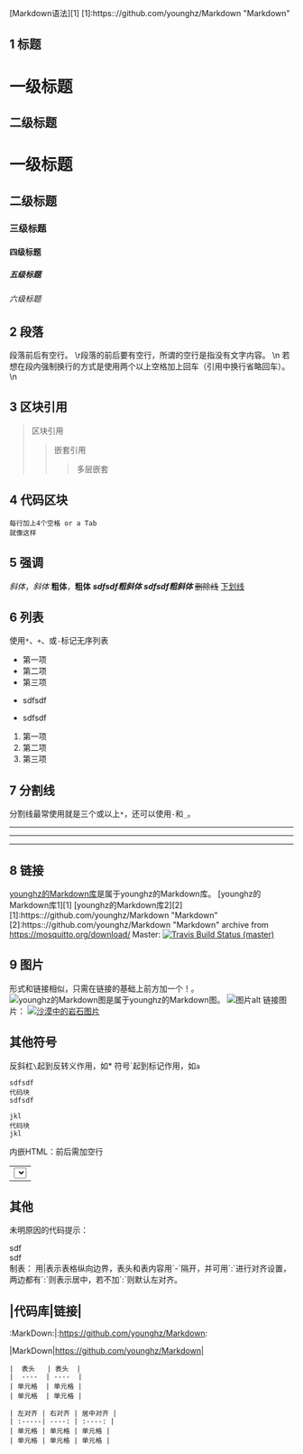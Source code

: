 [Markdown语法][1]
[1]:https:://github.com/younghz/Markdown "Markdown"

## 1 标题
一级标题
===
二级标题
--------
# 一级标题
## 二级标题
### 三级标题
#### 四级标题
##### 五级标题
###### 六级标题

## 2 段落

段落前后有空行。  \r段落的前后要有空行，所谓的空行是指没有文字内容。  \n
若想在段内强制换行的方式是使用两个以上空格加上回车（引用中换行省略回车）。  \n

## 3 区块引用
>区块引用
>>嵌套引用
>>
>>>多层嵌套
## 4 代码区块
    每行加上4个空格 or a Tab
    就像这样
## 5 强调
*斜体*，_斜体_
**粗体**，__粗体__
___sdfsdf粗斜体___
***sdfsdf粗斜体***
~~删除线~~
<u>下划线</u>
## 6 列表
使用`*`、`+`、或`-`标记无序列表
- 第一项
- 第二项
- 第三项
* sdfsdf
+ sdfsdf
1. 第一项
2. 第二项
3. 第三项
## 7 分割线
分割线最常使用就是三个或以上`*`，还可以使用`-`和`_`。
***********************
-----------------------
_______________________
## 8 链接
[younghz的Markdown库](https:://github.com/younghz/Markdown "Markdown")是属于younghz的Markdown库。
[younghz的Markdown库1][1]
[younghz的Markdown库2][2]
[1]:https:://github.com/younghz/Markdown "Markdown"
[2]:https:://github.com/younghz/Markdown "Markdown"
archive from <https://mosquitto.org/download/>
Master: [![Travis Build Status (master)](https://travis-ci.org/eclipse/mosquitto.svg?branch=master)](https://travis-ci.org/eclipse/mosquitto)

## 9 图片
形式和链接相似，只需在链接的基础上前方加一个！。
![younghz的Markdown图](https:://github.com/younghz/Markdown "Markdown")是属于younghz的Markdown图。
![图片alt](图片链接 "图片title")
链接图片：
[![沙漠中的岩石图片](/assets/img/shiprock.jpg "Shiprock")](https://markdown.com.cn)
## 其他符号
反斜杠`\`起到反转义作用，如\*
符号\`起到标记作用，如`a`

```data
sdfsdf
代码块
sdfsdf
```
~~~sdf
jkl
代码块
jkl
~~~
内嵌HTML：前后需加空行

<table>
    <tr>
        <td>
            <footer>
                <select>
                    sdf
                </select>
            </footer>
        </td>
    </tr>
</table>

## 其他
未明原因的代码提示：
<noframes>sdf</noframes>
<noscript>sdf</noscript>
<nav>sdf</nav>
制表：
用|表示表格纵向边界，表头和表内容用`-`隔开，并可用`:`进行对齐设置，两边都有`:`则表示居中，若不加`:`则默认左对齐。

|代码库|链接|
-----------------
:MarkDown:|:https://github.com/younghz/Markdown:

|MarkDown|https://github.com/younghz/Markdown|

```
|  表头   | 表头  |
|  ----  | ----  |
| 单元格  | 单元格 |
| 单元格  | 单元格 |
```

```
| 左对齐 | 右对齐 | 居中对齐 |
| :-----| ----: | :----: |
| 单元格 | 单元格 | 单元格 |
| 单元格 | 单元格 | 单元格 |
```